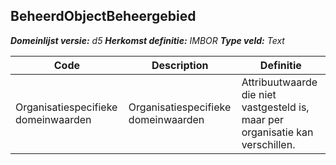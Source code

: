﻿## BeheerdObjectBeheergebied

*__Domeinlijst versie:__ d5*
*__Herkomst definitie:__ IMBOR*
*__Type veld:__ Text*

|__Code__ |__Description__ |__Definitie__	|
|	---	|	---	|   ---	| 
| Organisatiespecifieke domeinwaarden | Organisatiespecifieke domeinwaarden | Attribuutwaarde die niet vastgesteld is, maar per organisatie kan verschillen. |
